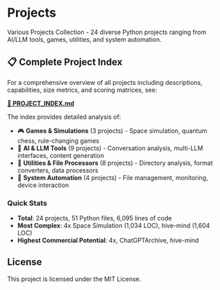 # Projects

Various Projects Collection - 24 diverse Python projects ranging from AI/LLM tools, games, utilities, and system automation.

## 📋 Complete Project Index

For a comprehensive overview of all projects including descriptions, capabilities, size metrics, and scoring matrices, see:

**[📖 PROJECT_INDEX.md](PROJECT_INDEX.md)**

The index provides detailed analysis of:
- 🎮 **Games & Simulations** (3 projects) - Space simulation, quantum chess, rule-changing games  
- 🤖 **AI & LLM Tools** (9 projects) - Conversation analysis, multi-LLM interfaces, content generation
- 🔧 **Utilities & File Processors** (8 projects) - Directory analysis, format converters, data processors
- 🔄 **System Automation** (4 projects) - File management, monitoring, device interaction

### Quick Stats
- **Total**: 24 projects, 51 Python files, 6,095 lines of code
- **Most Complex**: 4x Space Simulation (1,034 LOC), hive-mind (1,604 LOC)  
- **Highest Commercial Potential**: 4x, ChatGPTArchive, hive-mind

## License

This project is licensed under the MIT License.


